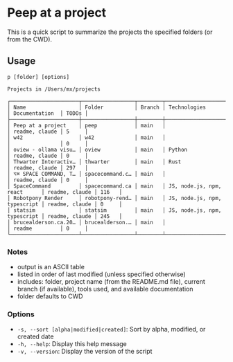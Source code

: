 # Peep at a project

This is a quick script to summarize the projects the specified folders (or from the CWD).

## Usage

```
p [folder] [options]

Projects in /Users/mx/projects

┌──────────────────────┬─────────────────┬────────┬──────────────────────────────┬────────────────┬───────┐
│ Name                 │ Folder          │ Branch │ Technologies                 │ Documentation  │ TODOs │
├──────────────────────┼─────────────────┼────────┼──────────────────────────────┼────────────────┼───────┤
│ Peep at a project    │ peep            │ main   │                              │ readme, claude │ 5     │
│ w42                  │ w42             │ main   │                              │                │ 0     │
│ oview - ollama visu… │ oview           │ main   │ Python                       │ readme, claude │ 0     │
│ Thwarter Interactiv… │ thwarter        │ main   │ Rust                         │ readme, claude │ 297   │
│ ⌥⌘ SPACE COMMAND, T… │ spacecommand.c… │ main   │                              │ readme, claude │ 0     │
│ SpaceCommand         │ spacecommand.ca │ main   │ JS, node.js, npm, react      │ readme, claude │ 116   │
│ Robotpony Render     │ robotpony-rend… │ main   │ JS, node.js, npm, typescript │ readme, claude │ 0     │
│ statsim              │ statsim         │ main   │ JS, node.js, npm, typescript │ readme, claude │ 245   │
│ brucealderson.ca.20… │ brucealderson.… │ main   │                              │ readme         │ 0     │
└──────────────────────┴─────────────────┴────────┴──────────────────────────────┴────────────────┴───────┘
```

### Notes

- output is an ASCII table
- listed in order of last modified (unless specified otherwise)
- includes: folder, project name (from the README.md file), current branch (if available), tools used, and available documentation
- folder defaults to CWD

### Options

- `-s, --sort [alpha|modified|created]`: Sort by alpha, modified, or created date
- `-h, --help`: Display this help message
- `-v, --version`: Display the version of the script
